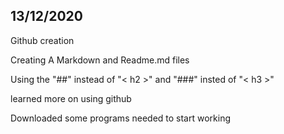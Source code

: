 ## **13/12/2020**

Github creation 

Creating A Markdown and Readme.md files

Using the "##" instead of "< h2 >" and "###" insted of "< h3 >"



learned more on using github

Downloaded some programs needed to start working
